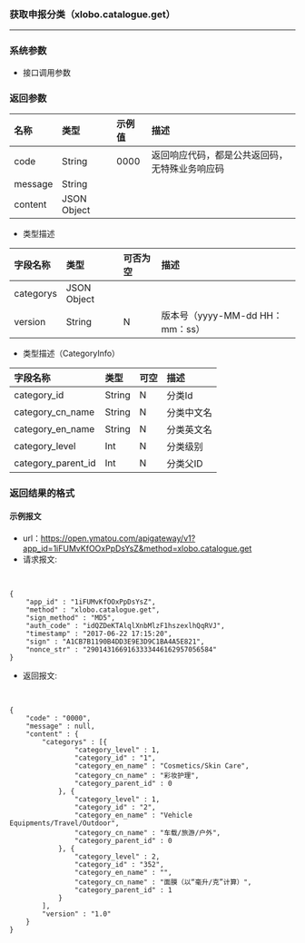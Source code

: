 ### 获取申报分类（xlobo.catalogue.get）

---
### 系统参数

* 接口调用参数


### 返回参数

| 名称 | 类型 | 示例值 | 描述 |
| :--- | :--- | :--- | :--- |
| code | String | 0000 | 返回响应代码，都是公共返回码，无特殊业务响应码 |
| message | String |  |  |
| content | JSON Object |  |  |


*  类型描述

| 字段名称 | 类型 | 可否为空 | 描述 |
| :--- | :--- | :--- | :--- |
| categorys | JSON Object |  |  |  |
| version | String | N | 版本号（yyyy-MM-dd HH：mm：ss） |


*  类型描述（CategoryInfo） 

| 字段名称 | 类型 | 可空 | 描述 |
| :--- | :--- | :--- | :--- |
| category_id | String | N | 分类Id |
| category_cn_name | String | N | 分类中文名 |
| category_en_name | String | N | 分类英文名 |
| category_level | Int | N | 分类级别 |
| category_parent_id | Int | N | 分类父ID |

### 返回结果的格式

#### 示例报文

* url：https://open.ymatou.com/apigateway/v1?app_id=1iFUMvKfOOxPpDsYsZ&method=xlobo.catalogue.get
* 请求报文:    
<br  />


```
{
	"app_id" : "1iFUMvKfOOxPpDsYsZ",
	"method" : "xlobo.catalogue.get",
	"sign_method" : "MD5",
	"auth_code" : "idQZDeKTAlqlXnbMlzF1hszexlhQqRVJ",
	"timestamp" : "2017-06-22 17:15:20",
	"sign" : "A1CB7B1190B4DD3E9E3D9C1BA4A5E821",
	"nonce_str" : "2901431669163333446162957056584"
}
```


* 返回报文:   
<br  />


```
{
	"code" : "0000",
	"message" : null,
	"content" : {
		"categorys" : [{
				"category_level" : 1,
				"category_id" : "1",
				"category_en_name" : "Cosmetics/Skin Care",
				"category_cn_name" : "彩妆护理",
				"category_parent_id" : 0
			}, {
				"category_level" : 1,
				"category_id" : "2",
				"category_en_name" : "Vehicle Equipments/Travel/Outdoor",
				"category_cn_name" : "车载/旅游/户外",
				"category_parent_id" : 0
			}, {
				"category_level" : 2,
				"category_id" : "352",
				"category_en_name" : "",
				"category_cn_name" : "面膜（以“毫升/克”计算）",
				"category_parent_id" : 1
			}
		],
		"version" : "1.0"
	}
}
```